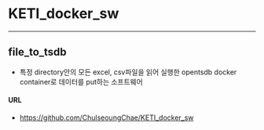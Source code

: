 # KETI_docker_sw

----
## file_to_tsdb
  - 특정 directory안의 모든 excel, csv파일을 읽어 실행한 opentsdb docker container로 데이터를 put하는 소프트웨어 

#### URL 
- https://github.com/ChulseoungChae/KETI_docker_sw
